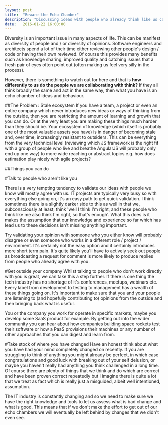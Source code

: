 ```yaml
---
layout: post
title:  "Beware the Echo Chamber"
description: "Discussing ideas with people who already think like us can feel good, but it can be dangerous"
date:   2016-01-22 16:00:00
---
```


Diversity is an important issue in many aspects of life. This can be manifest as diversity of people and / or diversity of opinions. Software engineers and architects spend a lot of their time either reviewing other people's design / code or having their own reviewed. Of course this provides many benefits such as knowledge sharing, improved quality and catching issues that a fresh pair of eyes often point out (often making us feel very silly in the process).

However, there is something to watch out for here and that is **how differently to us do the people we are collaborating with think?** If they all think broadly the same and act in the same way, then what you have is an echo chamber of ideas and behaviour.

##The Problem : Stale ecosystem
 If you have a team, a project or even an entire company which never introduces new ideas or ways of thinking from the outside, then you are restricting the amount of learning and growth that you can do. Or at the very least you are making these things much harder than they should be. Your ecosystem of knowledge (which itself is probably one of the most valuable assets you have) is in danger of becoming stale and, over time, increasingly resistant to outsiders. This can be everything from the very technical level (reviewing which JS framework is the right fit with a group of people who live and breathe AngularJS will probably only end up one way) to more wide reaching or abstract topics e.g. how does estimation play nicely with agile projects?

##Things you can do

#Talk to people who aren't like you

There is a very tempting tendency to validate our ideas with people we know will mostly agree with us. IT projects are typically very busy so with everything else going on, it's an easy path to get quick validation. I think sometimes there is a slightly darker side to this as well in that we, subconsciously at least, think 'well I think I'm right, and these people who think like me also think I'm right, so that's enough'. What this does is it makes the assumption that our knowledge and experience so far which has lead us to these decisions isn't missing anything important.

Try validating your opinion with someone who you either know will probably disagree or even someone who works in a different role / project / environment. It's certainly not the easy option and it certainly introduces more short term pain. It's quite likely you'll have to actively seek out people as broadcasting a request for comment is more likely to produce replies from people who already agree with you.

#Get outside your company
Whilst talking to people who don't work directly with you is great, we can take this a step further. If there is one thing the tech industry has no shortage of it's conferences, meetups, webinars etc. Every label from development to testing to management has a wealth of these things going on. It's important to make sure that you and your people are listening to (and hopefully contributing to) opinions from the outside and then bringing back what is useful. 

You or the company you work for operate in specific markets, maybe you develop some SaaS product for example. By getting out into the wider community you can hear about how companies building space rockets test their software or how a PaaS provisions their machines or any number of other approaches that you can digest and learn from.

#Take stock of where you have changed
Have an honest think about what you have had your mind completely changed on recently. If you are struggling to think of anything you might already be perfect, in which case congratulations and good luck with breaking out of your self delusion, or maybe you haven't really had anything you think challenged in a long time. Of course there are plenty of things that we think and do which are correct and have been proven correct repeatedly but I imagine there is quite a lot that we treat as fact which is really just a misguided, albeit well intentioned, assumption.

The IT industry is constantly changing and so we need to make sure we have the right knowledge and tools to let us assess what is bad change and what is good. This means that if we don't make the effort to get out of our echo chambers we will eventually be left behind by changes that we didn't even see.